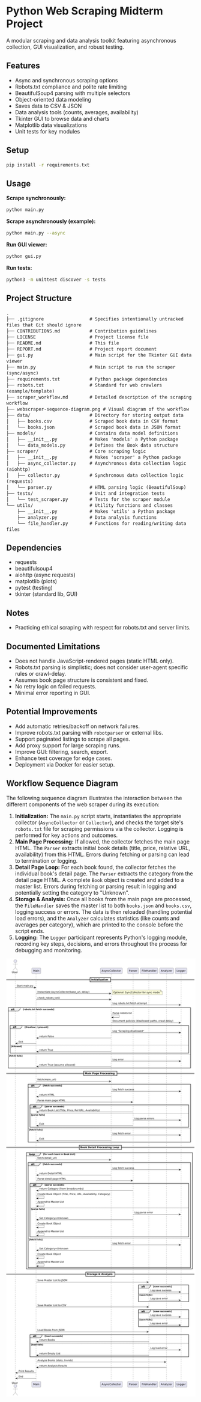 # Python Web Scraping Midterm Project

A modular scraping and data analysis toolkit featuring asynchronous collection, GUI visualization, and robust testing.

## Features

- Async and synchronous scraping options
- Robots.txt compliance and polite rate limiting
- BeautifulSoup4 parsing with multiple selectors
- Object-oriented data modeling
- Saves data to CSV & JSON
- Data analysis tools (counts, averages, availability)
- Tkinter GUI to browse data and charts
- Matplotlib data visualizations
- Unit tests for key modules

## Setup

```bash
pip install -r requirements.txt
```

## Usage

**Scrape synchronously:**

```bash
python main.py
```

**Scrape asynchronously (example):**

```bash
python main.py --async
```


**Run GUI viewer:**

```bash
python gui.py
```

**Run tests:**

```bash
python3 -m unittest discover -s tests
```

## Project Structure

```
.
├── .gitignore                 # Specifies intentionally untracked files that Git should ignore
├── CONTRIBUTIONS.md           # Contribution guidelines
├── LICENSE                    # Project license file
├── README.md                  # This file
├── REPORT.md                  # Project report document
├── gui.py                     # Main script for the Tkinter GUI data viewer
├── main.py                    # Main script to run the scraper (sync/async)
├── requirements.txt           # Python package dependencies
├── robots.txt                 # Standard for web crawlers (example/template)
├── scraper_workflow.md        # Detailed description of the scraping workflow
├── webscraper-sequence-diagram.png # Visual diagram of the workflow
├── data/                      # Directory for storing output data
│   ├── books.csv              # Scraped book data in CSV format
│   └── books.json             # Scraped book data in JSON format
├── models/                    # Contains data model definitions
│   ├── __init__.py            # Makes 'models' a Python package
│   └── data_models.py         # Defines the Book data structure
├── scraper/                   # Core scraping logic
│   ├── __init__.py            # Makes 'scraper' a Python package
│   ├── async_collector.py     # Asynchronous data collection logic (aiohttp)
│   ├── collector.py           # Synchronous data collection logic (requests)
│   └── parser.py              # HTML parsing logic (BeautifulSoup)
├── tests/                     # Unit and integration tests
│   └── test_scraper.py        # Tests for the scraper module
└── utils/                     # Utility functions and classes
    ├── __init__.py            # Makes 'utils' a Python package
    ├── analyzer.py            # Data analysis functions
    └── file_handler.py        # Functions for reading/writing data files
```

## Dependencies

- requests
- beautifulsoup4
- aiohttp (async requests)
- matplotlib (plots)
- pytest (testing)
- tkinter (standard lib, GUI)

## Notes

- Practicing ethical scraping with respect for robots.txt and server limits.
## Documented Limitations

- Does not handle JavaScript-rendered pages (static HTML only).
- Robots.txt parsing is simplistic; does not consider user-agent specific rules or crawl-delay.
- Assumes book page structure is consistent and fixed.
- No retry logic on failed requests.
- Minimal error reporting in GUI.

## Potential Improvements

- Add automatic retries/backoff on network failures.
- Improve robots.txt parsing with `robotparser` or external libs.
- Support paginated listings to scrape all pages.
- Add proxy support for large scraping runs.
- Improve GUI: filtering, search, export.
- Enhance test coverage for edge cases.
- Deployment via Docker for easier setup.


## Workflow Sequence Diagram

The following sequence diagram illustrates the interaction between the different components of the web scraper during its execution:

1.  **Initialization:** The `main.py` script starts, instantiates the appropriate collector (`AsyncCollector` or `Collector`), and checks the target site's `robots.txt` file for scraping permissions via the collector. Logging is performed for key actions and outcomes.
2.  **Main Page Processing:** If allowed, the collector fetches the main page HTML. The `Parser` extracts initial book details (title, price, relative URL, availability) from this HTML. Errors during fetching or parsing can lead to termination or logging.
3.  **Detail Page Loop:** For each book found, the collector fetches the individual book's detail page. The `Parser` extracts the category from the detail page HTML. A complete `Book` object is created and added to a master list. Errors during fetching or parsing result in logging and potentially setting the category to "Unknown".
4.  **Storage & Analysis:** Once all books from the main page are processed, the `FileHandler` saves the master list to both `books.json` and `books.csv`, logging success or errors. The data is then reloaded (handling potential load errors), and the `Analyzer` calculates statistics (like counts and averages per category), which are printed to the console before the script ends.
5.  **Logging:** The `Logger` participant represents Python's logging module, recording key steps, decisions, and errors throughout the process for debugging and monitoring.

<img src="webscraper-sequence-diagram.png" alt="Web Scraper Sequence Diagram" width="800">
